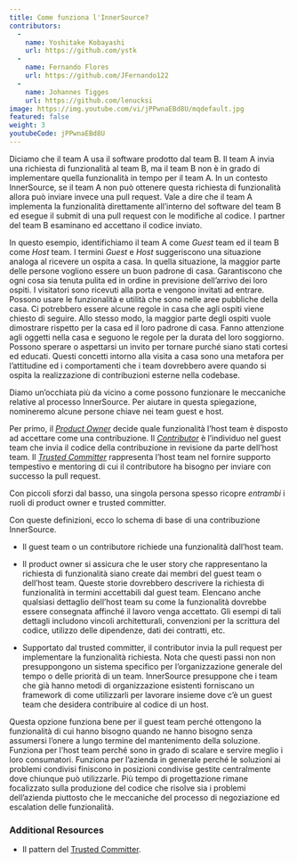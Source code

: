 ```yaml
---
title: Come funziona l'InnerSource?
contributors:
  - 
    name: Yoshitake Kobayashi
    url: https://github.com/ystk
  - 
    name: Fernando Flores
    url: https://github.com/JFernando122
  - 
    name: Johannes Tigges
    url: https://github.com/lenucksi
image: https://img.youtube.com/vi/jPPwnaEBd8U/mqdefault.jpg
featured: false
weight: 3
youtubeCode: jPPwnaEBd8U
---
```


<div class="paragraph">
<p>Diciamo che il team A usa il software prodotto dal team B.
Il team A invia una richiesta di funzionalità al team B, ma il team B non è in grado di implementare quella funzionalità in tempo per il team A.
In un contesto InnerSource, se il team A non può ottenere questa richiesta di funzionalità allora può inviare invece una pull request.
Vale a dire che il team A implementa la funzionalità direttamente all&#8217;interno del software del team B ed esegue il submit di una pull request con le modifiche al codice.
I partner del team B esaminano ed accettano il codice inviato.</p>
</div>
<div class="paragraph">
<p>In questo esempio, identifichiamo il team A come <em>Guest</em> team ed il team B come <em>Host</em> team.
I termini <em>Guest</em> e <em>Host</em> suggeriscono una situazione analoga al ricevere un ospita a casa.
In quella situazione, la maggior parte delle persone vogliono essere un buon padrone di casa.
Garantiscono che ogni cosa sia tenuta pulita ed in ordine in previsione dell&#8217;arrivo dei loro ospiti.
I visitatori sono ricevuti alla porta e vengono invitati ad entrare.
Possono usare le funzionalità e utilità che sono nelle aree pubbliche della casa.
Ci potrebbero essere alcune regole in casa che agli ospiti viene chiesto di seguire.
Allo stesso modo, la maggior parte degli ospiti vuole dimostrare rispetto per la casa ed il loro padrone di casa.
Fanno attenzione agli oggetti nella casa e seguono le regole per la durata del loro soggiorno.
Possono sperare o aspettarsi un invito per tornare purché siano stati cortesi ed educati.
Questi concetti intorno alla visita a casa sono una metafora per l&#8217;attitudine ed i comportamenti che i team dovrebbero avere quando si ospita la realizzazione di contribuzioni esterne nella codebase.</p>
</div>
<div class="paragraph">
<p>Diamo un&#8217;occhiata più da vicino a come possono funzionare le meccaniche relative al processo InnerSource.
Per aiutare in questa spiegazione, nomineremo alcune persone chiave nei team guest e host.</p>
</div>
<div class="paragraph">
<p>Per primo, il <a href="https://innersourcecommons.org/learn/learning-path/product-owner"><em>Product Owner</em></a> decide quale funzionalità l&#8217;host team è disposto ad accettare come una contribuzione.
Il <a href="https://innersourcecommons.org/learn/learning-path/contributor"><em>Contributor</em></a> è l&#8217;individuo nel guest team che invia il codice della contribuzione in revisione da parte dell&#8217;host team.
Il <a href="https://innersourcecommons.org/learn/learning-path/trusted-committer"><em>Trusted Committer</em></a> rappresenta l&#8217;host team nel fornire supporto tempestivo e mentoring di cui il contributore ha bisogno per inviare con successo la pull request.</p>
</div>
<div class="paragraph">
<p>Con piccoli sforzi dal basso, una singola persona spesso ricopre <em>entrambi</em> i ruoli di product owner e trusted committer.</p>
</div>
<div class="paragraph">
<p>Con queste definizioni, ecco lo schema di base di una contribuzione InnerSource.</p>
</div>
<div class="ulist">
<ul>
<li>
<p>Il guest team o un contributore richiede una funzionalità dall&#8217;host team.</p>
</li>
<li>
<p>Il product owner si assicura che le user story che rappresentano la richiesta di funzionalità siano create dai membri del guest team o dell&#8217;host team.
Queste storie dovrebbero descrivere la richiesta di funzionalità in termini accettabili dal guest team.
Elencano anche qualsiasi dettaglio dell&#8217;host team su come la funzionalità dovrebbe essere consegnata affinché il lavoro venga accettato.
Gli esempi di tali dettagli includono vincoli architetturali, convenzioni per la scrittura del codice, utilizzo delle dipendenze, dati dei contratti, etc.</p>
</li>
<li>
<p>Supportato dal trusted committer, il contributor invia la pull request per implementare la funzionalità richiesta.
Nota che questi passi non non presuppongono un sistema specifico per l&#8217;organizzazione generale del tempo o delle priorità di un team. InnerSource presuppone che i team che già hanno metodi di organizzazione esistenti forniscano un framework di come utilizzarli per lavorare insieme dove c&#8217;è un guest team che desidera contribuire al codice di un host.</p>
</li>
</ul>
</div>
<div class="paragraph">
<p>Questa opzione funziona bene per il guest team perché ottengono la funzionalità di cui hanno bisogno quando ne hanno bisogno senza assumersi l&#8217;onere a lungo termine del mantenimento della soluzione.
Funziona per l&#8217;host team perché sono in grado di scalare e servire meglio i loro consumatori.
Funziona per l&#8217;azienda in generale perché le soluzioni ai problemi condivisi finiscono in posizioni condivise gestite centralmente dove chiunque può utilizzarle.
Più tempo di progettazione rimane focalizzato sulla produzione del codice che risolve sia i problemi dell&#8217;azienda piuttosto che le meccaniche del processo di negoziazione ed escalation delle funzionalità.</p>
</div>
<div class="sect2">
<h3 id="_additional_resources">Additional Resources</h3>
<div class="ulist">
<ul>
<li>
<p>Il pattern del <a href="https://patterns.innersourcecommons.org/p/trusted-committer">Trusted Committer</a>.</p>
</li>
</ul>
</div>
</div>
<!--- This file autogenerated from https://github.com/InnerSourceCommons/InnerSourceLearningPath/blob/main/scripts -->